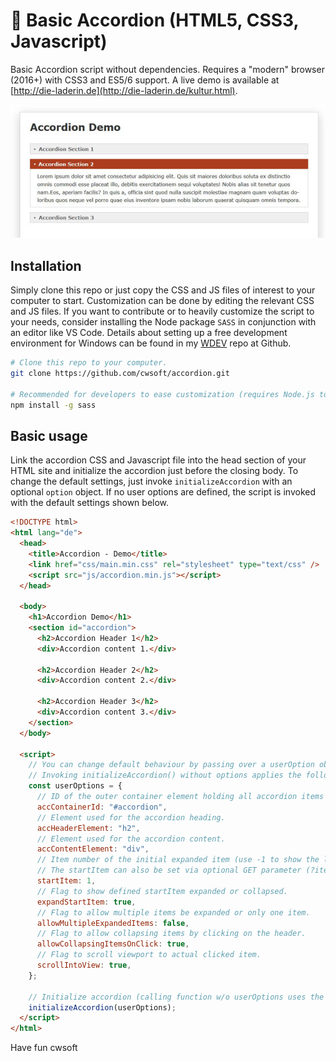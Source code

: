 # 👀 Basic Accordion (HTML5, CSS3, Javascript)

Basic Accordion script without dependencies. Requires a "modern" browser (2016+) with CSS3 and ES5/6 support. A live demo is available at [http://die-laderin.de](http://die-laderin.de/kultur.html).

![Screenshot](./assets/screenshot.jpg)

## Installation

Simply clone this repo or just copy the CSS and JS files of interest to your computer to start. Customization can be done by editing the relevant CSS and JS files. If you want to contribute or to heavily customize the script to your needs, consider installing the Node package `SASS` in conjunction with an editor like VS Code. Details about setting up a free development environment for Windows can be found in my [WDEV](https://github.com/cwsoft/WDEV) repo at Github.

```bash
# Clone this repo to your computer.
git clone https://github.com/cwsoft/accordion.git

# Recommended for developers to ease customization (requires Node.js to be installed).
npm install -g sass
```

## Basic usage

Link the accordion CSS and Javascript file into the head section of your HTML site and initialize the accordion just before the closing body. To change the default settings, just invoke `initializeAccordion` with an optional `option` object. If no user options are defined, the script is invoked with the default settings shown below.

```html
<!DOCTYPE html>
<html lang="de">
  <head>
    <title>Accordion - Demo</title>
    <link href="css/main.min.css" rel="stylesheet" type="text/css" />
    <script src="js/accordion.min.js"></script>
  </head>

  <body>
    <h1>Accordion Demo</h1>
    <section id="accordion">
      <h2>Accordion Header 1</h2>
      <div>Accordion content 1.</div>

      <h2>Accordion Header 2</h2>
      <div>Accordion content 2.</div>

      <h2>Accordion Header 3</h2>
      <div>Accordion content 3.</div>
    </section>
  </body>

  <script>
    // You can change default behaviour by passing over a userOption object.
    // Invoking initializeAccordion() without options applies the following defaults.
    const userOptions = {
      // ID of the outer container element holding all accordion items
      accContainerId: "#accordion",
      // Element used for the accordion heading.
      accHeaderElement: "h2",
      // Element used for the accordion content.
      accContentElement: "div",
      // Item number of the initial expanded item (use -1 to show the last item).
      // The startItem can also be set via optional GET parameter (?item=N).
      startItem: 1,
      // Flag to show defined startItem expanded or collapsed.
      expandStartItem: true,
      // Flag to allow multiple items be expanded or only one item.
      allowMultipleExpandedItems: false,
      // Flag to allow collapsing items by clicking on the header.
      allowCollapsingItemsOnClick: true,
      // Flag to scroll viewport to actual clicked item.
      scrollIntoView: true,
    };

    // Initialize accordion (calling function w/o userOptions uses the defaults above).
    initializeAccordion(userOptions);
  </script>
</html>
```

Have fun
cwsoft

